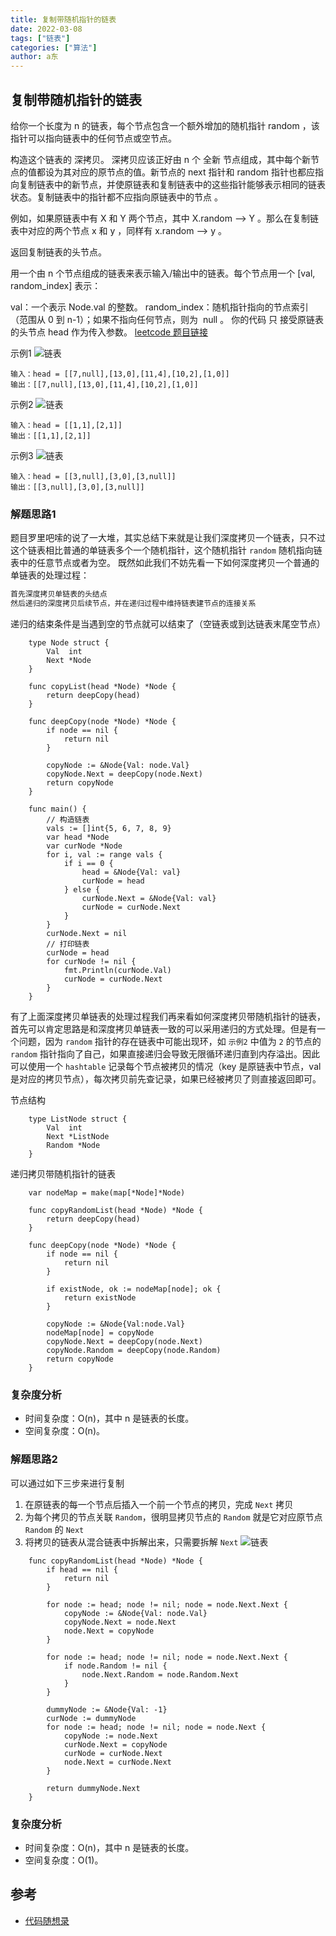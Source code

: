 ```yaml
---
title: 复制带随机指针的链表
date: 2022-03-08
tags: ["链表"]
categories: ["算法"]
author: a东
---
```


## 复制带随机指针的链表
给你一个长度为 n 的链表，每个节点包含一个额外增加的随机指针 random ，该指针可以指向链表中的任何节点或空节点。

构造这个链表的 深拷贝。 深拷贝应该正好由 n 个 全新 节点组成，其中每个新节点的值都设为其对应的原节点的值。新节点的 next 指针和 random 指针也都应指向复制链表中的新节点，并使原链表和复制链表中的这些指针能够表示相同的链表状态。复制链表中的指针都不应指向原链表中的节点 。

例如，如果原链表中有 X 和 Y 两个节点，其中 X.random --> Y 。那么在复制链表中对应的两个节点 x 和 y ，同样有 x.random --> y 。

返回复制链表的头节点。

用一个由 n 个节点组成的链表来表示输入/输出中的链表。每个节点用一个 [val, random_index] 表示：

val：一个表示 Node.val 的整数。
random_index：随机指针指向的节点索引（范围从 0 到 n-1）；如果不指向任何节点，则为  null 。
你的代码 只 接受原链表的头节点 head 作为传入参数。
[ leetcode 题目链接](https://leetcode-cn.com/problems/copy-list-with-random-pointer/)

示例1
![链表](/images/algorithm/linked-list/random-list1.png)
```
输入：head = [[7,null],[13,0],[11,4],[10,2],[1,0]]
输出：[[7,null],[13,0],[11,4],[10,2],[1,0]]
```

示例2
![链表](/images/algorithm/linked-list/random-list2.png)
```
输入：head = [[1,1],[2,1]]
输出：[[1,1],[2,1]]
```
<!-- more -->

示例3
![链表](/images/algorithm/linked-list/random-list3.png)
```
输入：head = [[3,null],[3,0],[3,null]]
输出：[[3,null],[3,0],[3,null]]
```

### 解题思路1
题目罗里吧嗦的说了一大堆，其实总结下来就是让我们深度拷贝一个链表，只不过这个链表相比普通的单链表多个一个随机指针，这个随机指针 `random` 随机指向链表中的任意节点或者为空。
既然如此我们不妨先看一下如何深度拷贝一个普通的单链表的处理过程：

```markdown
首先深度拷贝单链表的头结点
然后递归的深度拷贝后续节点，并在递归过程中维持链表建节点的连接关系
```
递归的结束条件是当遇到空的节点就可以结束了（空链表或到达链表末尾空节点）
```cgo
    type Node struct {
        Val  int
        Next *Node
    }
    
    func copyList(head *Node) *Node {
        return deepCopy(head)
    }
    
    func deepCopy(node *Node) *Node {
        if node == nil {
            return nil
        }
    
        copyNode := &Node{Val: node.Val}
        copyNode.Next = deepCopy(node.Next)
        return copyNode
    }
    
    func main() {
        // 构造链表
        vals := []int{5, 6, 7, 8, 9}
        var head *Node
        var curNode *Node
        for i, val := range vals {
            if i == 0 {
                head = &Node{Val: val}
                curNode = head
            } else {
                curNode.Next = &Node{Val: val}
                curNode = curNode.Next
            }
        }
        curNode.Next = nil
        // 打印链表
        curNode = head
        for curNode != nil {
            fmt.Println(curNode.Val)
            curNode = curNode.Next
        }
    }
```

有了上面深度拷贝单链表的处理过程我们再来看如何深度拷贝带随机指针的链表，首先可以肯定思路是和深度拷贝单链表一致的可以采用递归的方式处理。但是有一个问题，因为 `random` 指针的存在链表中可能出现环，如
`示例2` 中值为 `2` 的节点的 `random` 指针指向了自己，如果直接递归会导致无限循环递归直到内存溢出。因此可以使用一个 `hashtable` 记录每个节点被拷贝的情况（key 是原链表中节点，val 是对应的拷贝节点），每次拷贝前先查记录，如果已经被拷贝了则直接返回即可。



节点结构
```cgo
    type ListNode struct {
        Val  int
        Next *ListNode
        Random *Node
    }
```

递归拷贝带随机指针的链表
```cgo
    var nodeMap = make(map[*Node]*Node)

    func copyRandomList(head *Node) *Node {
        return deepCopy(head)
    }
    
    func deepCopy(node *Node) *Node {
        if node == nil {
            return nil
        }
    
        if existNode, ok := nodeMap[node]; ok {
            return existNode
        }
    
        copyNode := &Node{Val:node.Val}
        nodeMap[node] = copyNode
        copyNode.Next = deepCopy(node.Next)
        copyNode.Random = deepCopy(node.Random)
        return copyNode
    }
```


### 复杂度分析
- 时间复杂度：O(n)，其中 n 是链表的长度。
- 空间复杂度：O(n)。


### 解题思路2
可以通过如下三步来进行复制<br>
1. 在原链表的每一个节点后插入一个前一个节点的拷贝，完成 `Next` 拷贝<br>
2. 为每个拷贝的节点关联 `Random`，很明显拷贝节点的 `Random` 就是它对应原节点 `Random` 的 `Next`<br>
3. 将拷贝的链表从混合链表中拆解出来，只需要拆解 `Next`
![链表](/images/algorithm/linked-list/random-list.png)


```cgo
    func copyRandomList(head *Node) *Node {
        if head == nil {
            return nil
        }
    
        for node := head; node != nil; node = node.Next.Next {
            copyNode := &Node{Val: node.Val}
            copyNode.Next = node.Next
            node.Next = copyNode
        }
    
        for node := head; node != nil; node = node.Next.Next {
            if node.Random != nil {
                node.Next.Random = node.Random.Next
            }
        }
    
        dummyNode := &Node{Val: -1}
        curNode := dummyNode
        for node := head; node != nil; node = node.Next {
            copyNode := node.Next
            curNode.Next = copyNode
            curNode = curNode.Next
            node.Next = curNode.Next
        }
    
        return dummyNode.Next
    }
```


### 复杂度分析
- 时间复杂度：O(n)，其中 n 是链表的长度。
- 空间复杂度：O(1)。


## 参考
* [代码随想录](https://leetcode-cn.com/problems/copy-list-with-random-pointer/solution/fu-zhi-dai-sui-ji-zhi-zhen-de-lian-biao-rblsf/)





